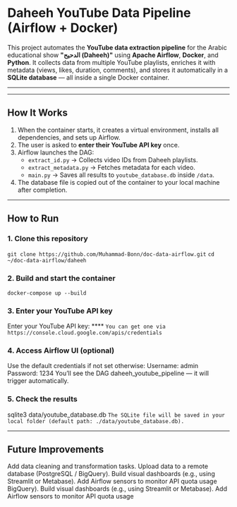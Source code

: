 # Daheeh YouTube Data Pipeline (Airflow + Docker)

This project automates the **YouTube data extraction pipeline** for the Arabic educational show **"الدحيح (Daheeh)"** using **Apache Airflow**, **Docker**, and **Python**.
It collects data from multiple YouTube playlists, enriches it with metadata (views, likes, duration, comments), and stores it automatically in a **SQLite database** — all inside a single Docker container.

---
---

## How It Works

1. When the container starts, it creates a virtual environment, installs all dependencies, and sets up Airflow.
2. The user is asked to **enter their YouTube API key** once.
3. Airflow launches the DAG:
   - `extract_id.py` → Collects video IDs from Daheeh playlists.
   - `extract_metadata.py` → Fetches metadata for each video.
   - `main.py` → Saves all results to `youtube_database.db` inside `/data`.
4. The database file is copied out of the container to your local machine after completion.

---

## How to Run

### 1. Clone this repository
`git clone https://github.com/Muhammad-Bonn/doc-data-airflow.git`
`cd ~/doc-data-airflow/daheeh`

### 2. Build and start the container
`docker-compose up --build`

### 3. Enter your YouTube API key
Enter your YouTube API key: **** 
`You can get one via https://console.cloud.google.com/apis/credentials`

### 4. Access Airflow UI (optional)
Use the default credentials if not set otherwise:
Username: admin
Password: 1234
You’ll see the DAG daheeh_youtube_pipeline — it will trigger automatically.

### 5. Check the results
sqlite3 data/youtube_database.db
`The SQLite file will be saved in your local folder (default path: ./data/youtube_database.db).`

---

## Future Improvements
Add data cleaning and transformation tasks.
Upload data to a remote database (PostgreSQL / BigQuery).
Build visual dashboards (e.g., using Streamlit or Metabase).
Add Airflow sensors to monitor API quota usage
BigQuery).
Build visual dashboards (e.g., using Streamlit or Metabase).
Add Airflow sensors to monitor API quota usage
